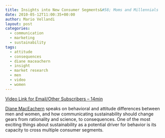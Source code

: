 ```yaml
---
title: Insights into New Consumer Segments&#58; Moms and Millennials
date: 2010-05-12T11:00:35+00:00
author: Mario Vellandi
layout: post
categories:
  - communication
  - marketing
  - sustainability
tags:
  - attitude
  - consequences
  - diane maceachern
  - insight
  - market research
  - men
  - video
  - women
---
```

[Video Link for Email/Other Subscribers &#8211; 14min](http://vimeo.com/11108771)

[Diane MacEachern](http://sustainablelifemedia.com/innovator/diane_maceachern) speaks on behavioral and attitude differences between men and women, and how communicating sustainability should change gears from rationality and science, to consequences. One of the most exciting things about sustainability as a potential driver for behavior is its capacity to cross multiple consumer segments.
